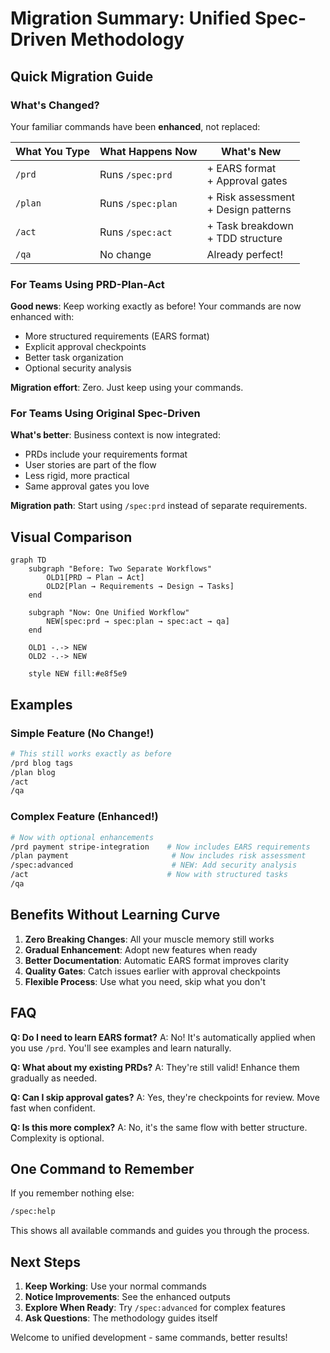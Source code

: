 # Migration Summary: Unified Spec-Driven Methodology

## Quick Migration Guide

### What's Changed?

Your familiar commands have been **enhanced**, not replaced:

| What You Type | What Happens Now | What's New |
|---------------|------------------|------------|
| `/prd` | Runs `/spec:prd` | + EARS format<br>+ Approval gates |
| `/plan` | Runs `/spec:plan` | + Risk assessment<br>+ Design patterns |
| `/act` | Runs `/spec:act` | + Task breakdown<br>+ TDD structure |
| `/qa` | No change | Already perfect! |

### For Teams Using PRD-Plan-Act

**Good news**: Keep working exactly as before! Your commands are now enhanced with:
- More structured requirements (EARS format)
- Explicit approval checkpoints
- Better task organization
- Optional security analysis

**Migration effort**: Zero. Just keep using your commands.

### For Teams Using Original Spec-Driven

**What's better**: Business context is now integrated:
- PRDs include your requirements format
- User stories are part of the flow
- Less rigid, more practical
- Same approval gates you love

**Migration path**: Start using `/spec:prd` instead of separate requirements.

## Visual Comparison

```mermaid
graph TD
    subgraph "Before: Two Separate Workflows"
        OLD1[PRD → Plan → Act]
        OLD2[Plan → Requirements → Design → Tasks]
    end
    
    subgraph "Now: One Unified Workflow"
        NEW[spec:prd → spec:plan → spec:act → qa]
    end
    
    OLD1 -.-> NEW
    OLD2 -.-> NEW
    
    style NEW fill:#e8f5e9
```

## Examples

### Simple Feature (No Change!)
```bash
# This still works exactly as before
/prd blog tags
/plan blog  
/act
/qa
```

### Complex Feature (Enhanced!)
```bash
# Now with optional enhancements
/prd payment stripe-integration    # Now includes EARS requirements
/plan payment                       # Now includes risk assessment
/spec:advanced                      # NEW: Add security analysis
/act                               # Now with structured tasks
/qa
```

## Benefits Without Learning Curve

1. **Zero Breaking Changes**: All your muscle memory still works
2. **Gradual Enhancement**: Adopt new features when ready
3. **Better Documentation**: Automatic EARS format improves clarity
4. **Quality Gates**: Catch issues earlier with approval checkpoints
5. **Flexible Process**: Use what you need, skip what you don't

## FAQ

**Q: Do I need to learn EARS format?**
A: No! It's automatically applied when you use `/prd`. You'll see examples and learn naturally.

**Q: What about my existing PRDs?**
A: They're still valid! Enhance them gradually as needed.

**Q: Can I skip approval gates?**
A: Yes, they're checkpoints for review. Move fast when confident.

**Q: Is this more complex?**
A: No, it's the same flow with better structure. Complexity is optional.

## One Command to Remember

If you remember nothing else:
```bash
/spec:help
```
This shows all available commands and guides you through the process.

## Next Steps

1. **Keep Working**: Use your normal commands
2. **Notice Improvements**: See the enhanced outputs
3. **Explore When Ready**: Try `/spec:advanced` for complex features
4. **Ask Questions**: The methodology guides itself

Welcome to unified development - same commands, better results!